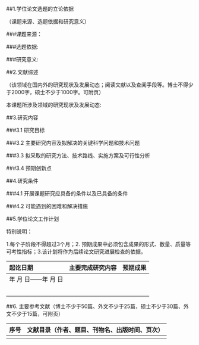 ##1.学位论文选题的立论依据

（课题来源、选题依据和研究意义）

###课题来源： 

###选题依据:

###研究意义:

##2.文献综述

（该领域在国内外的研究现状及发展动态；阅读文献以及查阅手段等。博士不得少于2000字，硕士不少于1000字。可附页）

本课题所涉及领域的研究现状及发展动态:

##3.研究内容

###3.1 研究目标

###3.2 主要研究内容及拟解决的关键科学问题和技术问题

###3.3 拟采取的研究方法、技术路线、实施方案及可行性分析

###3.4 预期创新点

##4.研究条件

###4.1 开展课题研究应具备的条件以及已具备的条件

###4.2 可能遇到的困难和解决措施

##5.学位论文工作计划

特别说明：

1.每个子阶段不得超过3个月；2. 预期成果中必须包含成果的形式、数量、质量等可考性指标；3.该计划将作为后续论文研究进展检查的依据。

| 起讫日期              | 主要完成研究内容 | 预期成果 |
| :-------------------- | ---------------- | -------- |
| 年  月  日——年 月  日 |                  |          |
|                       |                  |          |
|                       |                  |          |
|                       |                  |          |
|                       |                  |          |
|                       |                  |          |

##6. 主要参考文献（博士不少于50篇、外文不少于25篇，硕士不少于30篇、外文不少于15篇，可附页）

| 序号 | 文献目录（作者、题目、刊物名、出版时间、页次） |
| ---- | ---------------------------------------------- |
|      |                                                |